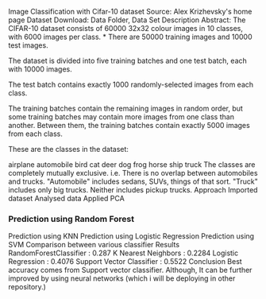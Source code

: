 Image Classification with Cifar-10 dataset
Source: Alex Krizhevsky's home page
Dataset Download:
Data Folder,
Data Set Description
Abstract:
The CIFAR-10 dataset consists of 60000 32x32 colour images in 10 classes, with 6000 images per class. * There are 50000 training images and 10000 test images.

The dataset is divided into five training batches and one test batch, each with 10000 images.

The test batch contains exactly 1000 randomly-selected images from each class.

The training batches contain the remaining images in random order, but some training batches may contain more images from one class than another. Between them, the training batches contain exactly 5000 images from each class.

These are the classes in the dataset:

airplane
automobile
bird
cat
deer
dog
frog
horse
ship
truck
The classes are completely mutually exclusive. i.e. There is no overlap between automobiles and trucks. "Automobile" includes sedans, SUVs, things of that sort. "Truck" includes only big trucks. Neither includes pickup trucks.
Approach
Imported dataset
Analysed data
Applied PCA
### Prediction using Random Forest
Prediction using KNN
Prediction using Logistic Regression
Prediction using SVM
Comparison between various classifier
Results
RandomForestClassifier : 0.287
K Nearest Neighbors : 0.2284
Logistic Regression : 0.4076
Support Vector Classifier : 0.5522
Conclusion
Best accuracy comes from Support vector classifier. Although, It can be further improved by using neural networks (which i will be deploying in other repository.)
